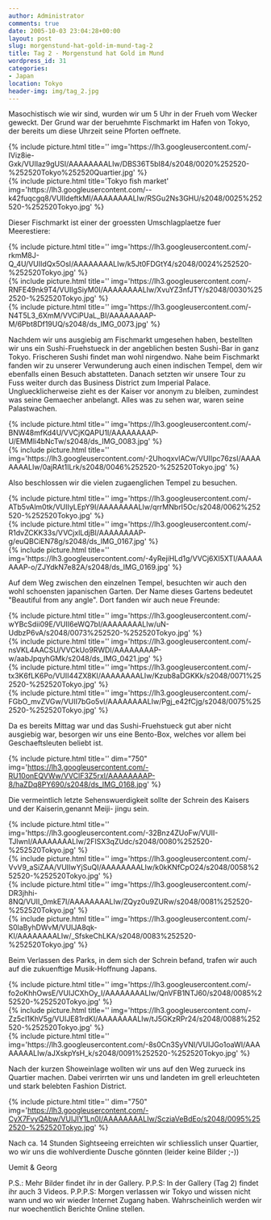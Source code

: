 ```yaml
---
author: Administrator
comments: true
date: 2005-10-03 23:04:28+00:00
layout: post
slug: morgenstund-hat-gold-im-mund-tag-2
title: Tag 2 - Morgenstund hat Gold im Mund
wordpress_id: 31
categories:
- Japan
location: Tokyo
header-img: img/tag_2.jpg
---
```


Masochistisch wie wir sind, wurden wir um 5 Uhr in der Frueh vom Wecker geweckt. Der Grund war der beruehmte Fischmarkt im Hafen von Tokyo, der bereits um diese Uhrzeit seine Pforten oeffnete.


<div class="row">
<div class="col-sm-6">
   {% include picture.html title='' img='https://lh3.googleusercontent.com/-IViz8ie-Gxk/VUIIaz9gUSI/AAAAAAAALIw/DBS36T5bI84/s2048/0020%252520-%252520Tokyo%252520Quartier.jpg' %}
 </div>
<div class="col-sm-6">
   {% include picture.html title='Tokyo fish market' img='https://lh3.googleusercontent.com/--k42fuqcgq8/VUIIdeftkMI/AAAAAAAALIw/RSGu2Ns3GHU/s2048/0025%252520-%252520Tokyo.jpg' %}
 </div>
</div>

Dieser Fischmarkt ist einer der groessten Umschlagplaetze fuer Meerestiere:

<div class="row">
<div class="col-sm-4">
   {% include picture.html title='' img='https://lh3.googleusercontent.com/-rkmM8J-Q_4U/VUIIdQx5OsI/AAAAAAAALIw/k5Jt0FDGtY4/s2048/0024%252520-%252520Tokyo.jpg' %}
 </div>
<div class="col-sm-4">
   {% include picture.html title='' img='https://lh3.googleusercontent.com/-RNFE49nk9T4/VUIIgSiyM0I/AAAAAAAALIw/XvuYZ3nfJTY/s2048/0030%252520-%252520Tokyo.jpg' %}
 </div>
<div class="col-sm-4">
   {% include picture.html title='' img='https://lh3.googleusercontent.com/-N4T5L3_6XmM/VVCiPUaL_BI/AAAAAAAAP-M/6Pbt8Df19UQ/s2048/ds_IMG_0073.jpg' %}
 </div>
</div>

Nachdem wir uns ausgiebig am Fischmarkt umgesehen haben, bestellten wir uns ein Sushi-Fruehstueck in der angeblichen besten Sushi-Bar in ganz Tokyo. Frischeren Sushi findet man wohl nirgendwo.
Nahe beim Fischmarkt fanden wir zu unserer Verwunderung auch einen indischen Tempel, dem wir ebenfalls einen Besuch abstatteten. Danach setzten wir unsere Tour zu Fuss weiter durch das Business District zum Imperial Palace. Ungluecklicherweise zieht es der Kaiser vor anonym zu bleiben, zumindest was seine Gemaecher anbelangt. Alles was zu sehen war, waren seine Palastwachen.

<div class="row">
<div class="col-sm-6">
   {% include picture.html title='' img='https://lh3.googleusercontent.com/-BNW48mfKd4U/VVCjKQAPU1I/AAAAAAAAP-U/EMMli4bNcTw/s2048/ds_IMG_0083.jpg' %}
 </div>
<div class="col-sm-6">
   {% include picture.html title='' img='https://lh3.googleusercontent.com/-2UhoqxvlACw/VUIIpc76zsI/AAAAAAAALIw/0ajRAt1ILrk/s2048/0046%252520-%252520Tokyo.jpg' %}
 </div>
</div>


Also beschlossen wir die vielen zugaenglichen Tempel zu besuchen.

<div class="row">
<div class="col-sm-4">
   {% include picture.html title='' img='https://lh3.googleusercontent.com/-ATb5vAlm0tk/VUIIyLEpY9I/AAAAAAAALIw/qrrMNbrI5Oc/s2048/0062%252520-%252520Tokyo.jpg' %}
 </div>
<div class="col-sm-4">
   {% include picture.html title='' img='https://lh3.googleusercontent.com/-R1dvZCKK33s/VVCjxlLdjBI/AAAAAAAAP-g/euQBCiEN78g/s2048/ds_IMG_0167.jpg' %}
 </div>
<div class="col-sm-4">
   {% include picture.html title='' img='https://lh3.googleusercontent.com/-4yRejiHLd1g/VVCj6XI5XTI/AAAAAAAAP-o/ZJYdkN7e82A/s2048/ds_IMG_0169.jpg' %}
 </div>
</div>


Auf dem Weg zwischen den einzelnen Tempel, besuchten wir auch den wohl schoensten japanischen Garten. Der Name dieses Gartens bedeutet "Beautiful from any angle". Dort fanden wir auch neue Freunde:


<div class="row">
 <div class="col-sm-3">
   {% include picture.html title='' img='https://lh3.googleusercontent.com/-wYBcSdii09E/VUII6eWQ7bI/AAAAAAAALIw/uN-UdbzP6vA/s2048/0073%252520-%252520Tokyo.jpg' %}
 </div>
<div class="col-sm-3">
   {% include picture.html title='' img='https://lh3.googleusercontent.com/-nsVKL4AACSU/VVCkUo9RWDI/AAAAAAAAP-w/aabJpqyhGMk/s2048/ds_IMG_0421.jpg' %}
 </div>
<div class="col-sm-3">
   {% include picture.html title='' img='https://lh3.googleusercontent.com/-tx3K6fLK6Po/VUII44ZX8KI/AAAAAAAALIw/Kzub8aDGKKk/s2048/0071%252520-%252520Tokyo.jpg' %}
 </div>
<div class="col-sm-3">
   {% include picture.html title='' img='https://lh3.googleusercontent.com/-FGbO_mvZVGw/VUII7bGo5vI/AAAAAAAALIw/Pgj_e42fCjg/s2048/0075%252520-%252520Tokyo.jpg' %}
 </div>
</div>


Da es bereits Mittag war und das Sushi-Fruehstueck gut aber nicht ausgiebig war, besorgen wir uns eine Bento-Box, welches vor allem bei Geschaeftsleuten beliebt ist.

{% include picture.html title='' dim="750" img='https://lh3.googleusercontent.com/-RU10onEQVWw/VVClF3Z5rxI/AAAAAAAAP-8/haZDq8PY690/s2048/ds_IMG_0168.jpg' %}


Die vermeintlich letzte Sehenswuerdigkeit sollte der Schrein des Kaisers und der Kaiserin,genannt Meiji- jingu sein.

<div class="row">
 <div class="col-sm-3">
   {% include picture.html title='' img='https://lh3.googleusercontent.com/-32Bnz4ZUoFw/VUII-TJlwnI/AAAAAAAALIw/2FISX3qZUdc/s2048/0080%252520-%252520Tokyo.jpg' %}
 </div>
<div class="col-sm-3">
   {% include picture.html title='' img='https://lh3.googleusercontent.com/-VvV9_aSiZAA/VUIIwYjSuQI/AAAAAAAALIw/k0kKNfCpO24/s2048/0058%252520-%252520Tokyo.jpg' %}
 </div>
<div class="col-sm-3">
   {% include picture.html title='' img='https://lh3.googleusercontent.com/-DR3jhhi-8NQ/VUII_0mkE7I/AAAAAAAALIw/ZQyz0u9ZURw/s2048/0081%252520-%252520Tokyo.jpg' %}
 </div>
<div class="col-sm-3">
   {% include picture.html title='' img='https://lh3.googleusercontent.com/-S0laByhDWvM/VUIJA8qk-KI/AAAAAAAALIw/_SfskeChLKA/s2048/0083%252520-%252520Tokyo.jpg' %}
 </div>
</div>


Beim Verlassen des Parks, in dem sich der Schrein befand, trafen wir auch auf die zukuenftige Musik-Hoffnung Japans.

<div class="row">
<div class="col-sm-4">
   {% include picture.html title='' img='https://lh3.googleusercontent.com/-fo2oKhhOwsE/VUIJCXhOy_I/AAAAAAAALIw/QnVFB1NTJ60/s2048/0085%252520-%252520Tokyo.jpg' %}
 </div>
<div class="col-sm-4">
   {% include picture.html title='' img='https://lh3.googleusercontent.com/-Zz5cI1KhV5g/VUIJE81rdKI/AAAAAAAALIw/tJ5GKzRPr24/s2048/0088%252520-%252520Tokyo.jpg' %}
 </div>
<div class="col-sm-4">
   {% include picture.html title='' img='https://lh3.googleusercontent.com/-8s0Cn3SyVNI/VUIJGo1oaWI/AAAAAAAALIw/aJXskpYsH_k/s2048/0091%252520-%252520Tokyo.jpg' %}
 </div>
</div>


Nach der kurzen Showeinlage wollten wir uns auf den Weg zurueck ins Quartier machen. Dabei verirrten wir uns und landeten im grell erleuchteten und stark belebten Fashion District.

{% include picture.html title='' dim="750" img='https://lh3.googleusercontent.com/-CyX7FvyQAbw/VUIJIY1Ln0I/AAAAAAAALIw/ScziaVeBdEo/s2048/0095%252520-%252520Tokyo.jpg' %}


Nach  ca. 14 Stunden Sightseeing erreichten wir schliesslich unser Quartier, wo wir uns die wohlverdiente Dusche gönnten (leider keine Bilder ;-))

Uemit & Georg

P.S.: Mehr Bilder findet ihr in der Gallery.
P.P.S: In der Gallery (Tag 2) findet ihr auch 3 Videos.
P.P.P.S: Morgen verlassen wir Tokyo und wissen nicht wann und wo wir wieder Internet Zugang haben. Wahrscheinlich werden wir nur woechentlich Berichte Online stellen.
